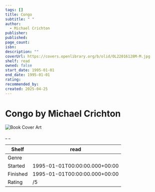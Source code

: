 ```yaml
---
tags: []
title: Congo
subtitle: " "
author:
  - Michael Crichton
publisher: 
published: 
page_count: 
isbn: 
description: ""
coverUrl: https://covers.openlibrary.org/b/olid/OL22016128M-M.jpg
shelf: read
owned: false
start_date: 1995-01-01
end_date: 1995-01-01
rating: 
recommended_by: 
created: 2025-04-25
---
```


# Congo by Michael Crichton

![Book Cover Art](https://covers.openlibrary.org/b/olid/OL22016128M-M.jpg)

_ _

| Shelf | read |
| --- | --- |
| Genre |  |
| Started | 1995-01-01T00:00:00.000+00:00 |
| Finished | 1995-01-01T00:00:00.000+00:00 |
| Rating | /5 |

